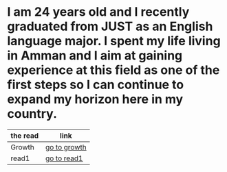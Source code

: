 # I am 24 years old and I recently graduated from JUST as an English language major. I spent my life living in Amman and I aim at gaining experience at this field as one of the first steps so I can continue to expand my horizon here in my country. 

the read  | link
------------ | -------------
Growth | [go to growth ](Growth)
read1 | [go to read1 ](https://mrobeidat.github.io/reading-notes/read1)